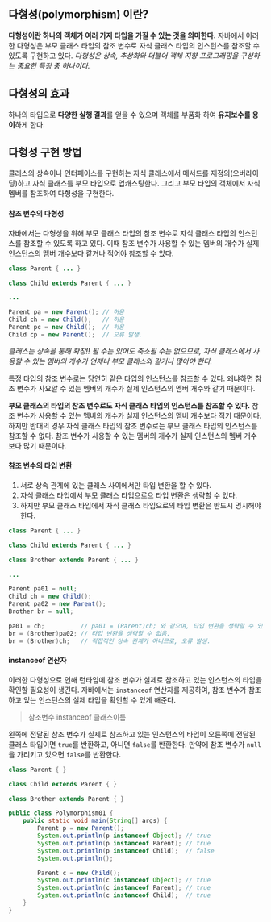## 다형성(polymorphism) 이란?

**다형성이란 하나의 객체가 여러 가지 타입을 가질 수 있는 것을 의미한다.** 자바에서 이러한 다형성은 부모 클래스 타입의 참조 변수로 자식 클래스 타입의 인스턴스를 참조할 수 있도록 구현하고 있다. *다형성은 상속, 추상화와 더불어 객체 지향 프로그래밍을 구성하는 중요한 특징 중 하나이다.*

## 다형성의 효과

하나의 타입으로 **다양한 실행 결과**를 얻을 수 있으며 객체를 부품화 하여 **유지보수를 용이**하게 한다.

## 다형성 구현 방법

클래스의 상속이나 인터페이스를 구현하는 자식 클래스에서 메서드를 재정의(오버라이딩)하고 자식 클래스를 부모 타입으로 업캐스팅한다. 그리고 부모 타입의 객체에서 자식 멤버를 참조하여 다형성을 구현한다.

#### 참조 변수의 다형성

자바에서는 다형성을 위해 부모 클래스 타입의 참조 변수로 자식 클래스 타입의 인스턴스를 참조할 수 있도록 하고 있다. 이때 참조 변수가 사용할 수 있는 멤버의 개수가 실제 인스턴스의 멤버 개수보다 같거나 적어야 참조할 수 있다.

```java
class Parent { ... }

class Child extends Parent { ... }

...

Parent pa = new Parent(); // 허용
Child ch = new Child();   // 허용
Parent pc = new Child();  // 허용
Child cp = new Parent();  // 오류 발생.
```

*클래스는 상속을 통해 확장!! 될 수는 있어도 축소될 수는 없으므로, 자식 클래스에서 사용할 수 있는 멤버의 개수가 언제나 부모 클래스와 같거나 많아야 한다.*

특정 타입의 참조 변수로는 당연히 같은 타입의 인스턴스를 참조할 수 있다. 왜냐하면 참조 변수가 사요알 수 있는 멤버의 개수가 실제 인스턴스의 멤버 개수와 같기 때문이다.

**부모 클래스의 타입의 참조 변수로도 자식 클래스 타입의 인스턴스를 참조할 수 있다.** 참조 변수가 사용할 수 있는 멤버의 개수가 실제 인스턴스의 멤버 개수보다 적기 때문이다. 하지만 반대의 경우 자식 클래스 타입의 참조 변수로는 부모 클래스 타입의 인스턴스를 참조할 수 없다. 참조 변수가 사용할 수 있는 멤버의 개수가 실제 인스턴스의 멤버 개수보다 많기 때문이다.

#### 참조 변수의 타입 변환

1. 서로 상속 관계에 있는 클래스 사이에서만 타입 변환을 할 수 있다.
2. 자식 클래스 타입에서 부모 클래스 타입으로으 타입 변환은 생략할 수 있다.
3. 하지만 부모 클래스 타입에서 자식 클래스 타입으로의 타입 변환은 반드시 명시해야 한다.

```java
class Parent { ... }

class Child extends Parent { ... }

class Brother extends Parent { ... }

...

Parent pa01 = null;
Child ch = new Child();
Parent pa02 = new Parent();
Brother br = null;

pa01 = ch;          // pa01 = (Parent)ch; 와 같으며, 타입 변환을 생략할 수 있음.
br = (Brother)pa02; // 타입 변환을 생략할 수 없음.
br = (Brother)ch;   // 직접적인 상속 관계가 아니므로, 오류 발생.
```

#### instanceof 연산자

이러한 다형성으로 인해 런타임에 참조 변수가 실제로 참조하고 있는 인스턴스의 타입을 확인할 필요성이 생긴다. 자바에서는 `instanceof` 연산자를 제공하여, 참조 변수가 참조하고 있는 인스턴스의 실제 타입을 확인할 수 있게 해준다.

> 참조변수 instanceof 클래스이름

왼쪽에 전달된 참조 변수가 실제로 참조하고 있는 인스턴스의 타입이 오른쪽에 전달된 클래스 타입이면 `true`를 반환하고, 아니면 `false`를 반환한다. 만약에 참조 변수가 `null`을 가리키고 있으면 `false`를 반환한다.

```java
class Parent { }

class Child extends Parent { }

class Brother extends Parent { }

public class Polymorphism01 {
    public static void main(String[] args) {
        Parent p = new Parent();
        System.out.println(p instanceof Object); // true
        System.out.println(p instanceof Parent); // true
        System.out.println(p instanceof Child);  // false
        System.out.println();

        Parent c = new Child();
        System.out.println(c instanceof Object); // true
        System.out.println(c instanceof Parent); // true
        System.out.println(c instanceof Child);  // true
    }
}
